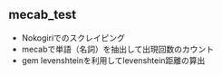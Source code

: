 ## mecab_test
- Nokogiriでのスクレイピング
- mecabで単語（名詞）を抽出して出現回数のカウント
- gem levenshteinを利用してlevenshtein距離の算出
